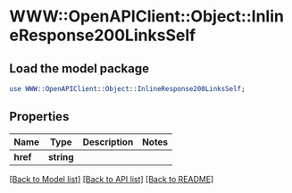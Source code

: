 # WWW::OpenAPIClient::Object::InlineResponse200LinksSelf

## Load the model package
```perl
use WWW::OpenAPIClient::Object::InlineResponse200LinksSelf;
```

## Properties
Name | Type | Description | Notes
------------ | ------------- | ------------- | -------------
**href** | **string** |  | 

[[Back to Model list]](../README.md#documentation-for-models) [[Back to API list]](../README.md#documentation-for-api-endpoints) [[Back to README]](../README.md)


